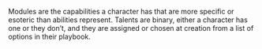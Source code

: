 Modules are the capabilities a character has that are more specific or esoteric than abilities represent. Talents are binary, either a character has one or they don’t, and they are assigned or chosen at creation from a list of options in their playbook.